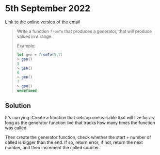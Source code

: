 # 5th September 2022


[Link to the online version of the email](https://buttondown.email/cassidoo/archive/if-everything-was-perfect-you-would-never-learn/)

> Write a function `fromTo` that produces a generator, that will produce values in a range.
>
> Example:
> ```js
> let gen = fromTo(5,7)
> > gen()
> 5
> > gen()
> 6
> > gen()
> 7
> > gen()
> undefined
> ```

## Solution

It's currying. Create a function that sets up one variable that will live for as long as the generator function live that tracks how many times the function was called.

Then create the generator function, check whether the start + number of called is bigger than the end. If so, return error, if not, return the next number, and then increment the called counter.
